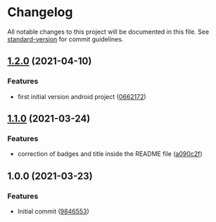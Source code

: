 # Changelog

All notable changes to this project will be documented in this file. See [standard-version](https://github.com/conventional-changelog/standard-version) for commit guidelines.

## [1.2.0](https://github.com/danielcerongrajales/Backdrop/compare/v1.1.0...v1.2.0) (2021-04-10)


### Features

*  first initial version android project ([0662172](https://github.com/danielcerongrajales/Backdrop/commit/066217233fecf24d13e1039aefff355c82e6d574))

## [1.1.0](https://github.com/danielcerongrajales/Backdrop/compare/v1.0.0...v1.1.0) (2021-03-24)


### Features

* correction of badges and title inside the  README file ([a090c2f](https://github.com/danielcerongrajales/Backdrop/commit/a090c2f1ebbfa2495fc7b29e69fb6c76088d59f3))

## 1.0.0 (2021-03-23)


### Features

* Initial commit ([9846553](https://github.com/danielcerongrajales/Backdrop/commit/9846553fb69afdd1305241240280ec7e9fc1e979))
